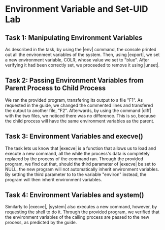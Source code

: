 # Environment Variable and Set-UID Lab

## Task 1: Manipulating Environment Variables

As described in the task, by using the |env| command, the console printed out all the environment variables of the system.
Then, using |export|, we set a new environment variable, COLR, whose value we set to "blue". After verifying it had been correctly set, we proceeded to remove it using |unset|.

## Task 2: Passing Environment Variables from Parent Process to Child Process

We ran the provided program, transfering its output to a file "F1". As requested in the guide, we changed the commented lines and transfered the output to another file, "F2".
Afterwards, by using the command |diff| with the two files, we noticed there was no difference. This is so, because the child process will have the same environment variables as the parent.

## Task 3: Environment Variables and execve()

The task lets us know that |execve| is a function that allows us to load and execute a new command, all the while the process's data is completely replaced by the process of the command ran.
Through the provided program, we find out that, should the third parameter of |execve| be set to NULL, the new program will not automatically inherit environment variables. By setting the third parameter to to the variable "environ" instead, the program will then inherit environment variables.

## Task 4: Environment Variables and system()

Similarly to |execve|, |system| also executes a new command, however, by requesting the shell to do it.
Through the provided program,  we verified that the environment variables of the calling process are passed to the new process, as predicted by the guide. 
